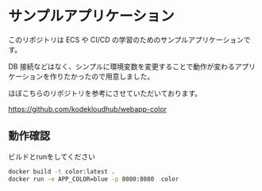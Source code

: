 # サンプルアプリケーション

このリポジトリは ECS や CI/CD の学習のためのサンプルアプリケーションです。

DB 接続などはなく、シンプルに環境変数を変更することで動作が変わるアプリケーションを作りたかったので用意しました。

ほぼこちらのリポジトリを参考にさせていただいております。

https://github.com/kodekloudhub/webapp-color

## 動作確認

ビルドとrunをしてください

```bash
docker build -t color:latest .
docker run -e APP_COLOR=blue -p 8080:8080  color
```
